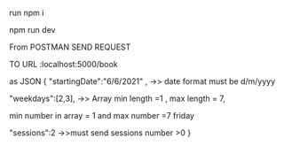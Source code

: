 run npm i

npm run dev

From POSTMAN SEND REQUEST

TO URL :localhost:5000/book

as JSON
{
"startingDate":"6/6/2021"   , ->> date format must be d/m/yyyy

"weekdays":[2,3], ->>    Array min length =1 , max length = 7,

min number in array = 1    and max number =7 friday


"sessions":2 ->>must send sessions number >0
}
